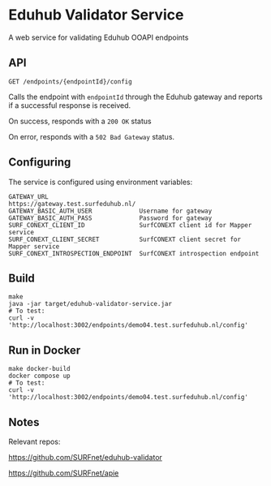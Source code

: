 # Eduhub Validator Service

A web service for validating Eduhub OOAPI endpoints

## API

`GET /endpoints/{endpointId}/config`

Calls the endpoint with `endpointId` through the Eduhub gateway and
reports if a successful response is received.

On success, responds with a `200 OK` status

On error, responds with a `502 Bad Gateway` status.

## Configuring

The service is configured using environment variables:

```
GATEWAY_URL                         https://gateway.test.surfeduhub.nl/
GATEWAY_BASIC_AUTH_USER             Username for gateway
GATEWAY_BASIC_AUTH_PASS             Password for gateway
SURF_CONEXT_CLIENT_ID               SurfCONEXT client id for Mapper service
SURF_CONEXT_CLIENT_SECRET           SurfCONEXT client secret for Mapper service
SURF_CONEXT_INTROSPECTION_ENDPOINT  SurfCONEXT introspection endpoint
```

## Build

```
make
java -jar target/eduhub-validator-service.jar
# To test:
curl -v 'http://localhost:3002/endpoints/demo04.test.surfeduhub.nl/config'
```


## Run in Docker

```
make docker-build
docker compose up
# To test:
curl -v 'http://localhost:3002/endpoints/demo04.test.surfeduhub.nl/config'
```

## Notes

Relevant repos:

https://github.com/SURFnet/eduhub-validator

https://github.com/SURFnet/apie

